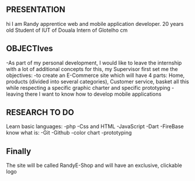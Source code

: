 PRESENTATION
------------
hi I am Randy apprentice web and mobile application developer.
20 years old
Student of IUT of Douala
Intern of Glotelho cm

OBJECTIves
----------
-As part of my personal development, I would like to leave the internship with a lot of additional concepts
for this, my Supervisor first set me the objectives:
-to create an E-Commerce site which will have 4 parts: Home, products (divided into several categories), Customer service, basket
all this while respecting a specific graphic charter and specific prototyping
-leaving there I want to know how to develop mobile applications

RESEARCH TO DO
-------------

Learn basic languages:
-php
-Css and HTML
-JavaScript
-Dart
-FireBase
know what is:
-Git
-Github
-color chart
-prototyping


Finally
------
The site will be called RandyE-Shop and will have an exclusive, clickable logo





<!---
RandyNeil2/RandyNeil2 is a ✨ special ✨ repository because its `README.md` (this file) appears on your GitHub profile.
You can click the Preview link to take a look at your changes.
--->
